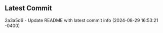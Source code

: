 
## Latest Commit
2a3a5d6 - Update README with latest commit info (2024-08-29 16:53:21 -0400) <Yunxi-Zhou>

